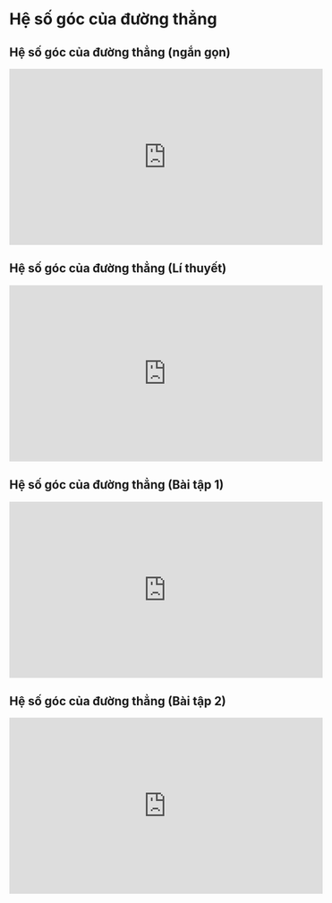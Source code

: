 # Hệ số góc của đường thẳng
## Hệ số góc của đường thẳng (ngắn gọn)
<iframe width="560" height="315" src="https://www.youtube.com/embed/TiLWudbmLc0?si=RUQdsMbasfvIRWMm" title="YouTube video player" frameborder="0" allow="accelerometer; autoplay; clipboard-write; encrypted-media; gyroscope; picture-in-picture; web-share" referrerpolicy="strict-origin-when-cross-origin" allowfullscreen></iframe>

## Hệ số góc của đường thẳng (Lí thuyết)
<iframe width="560" height="315" src="https://www.youtube.com/embed/TiLWudbmLc0?si=S-ZCceRKBOiLgXgq" title="YouTube video player" frameborder="0" allow="accelerometer; autoplay; clipboard-write; encrypted-media; gyroscope; picture-in-picture; web-share" referrerpolicy="strict-origin-when-cross-origin" allowfullscreen></iframe>

## Hệ số góc của đường thẳng (Bài tập 1)
<iframe width="560" height="315" src="https://www.youtube.com/embed/yKwAVHfrvRo?si=lsKWlfw922LLEnHW" title="YouTube video player" frameborder="0" allow="accelerometer; autoplay; clipboard-write; encrypted-media; gyroscope; picture-in-picture; web-share" referrerpolicy="strict-origin-when-cross-origin" allowfullscreen></iframe>

## Hệ số góc của đường thẳng (Bài tập 2)
<iframe width="560" height="315" src="https://www.youtube.com/embed/X9ysRhvNiAg?si=b2OxgCbIYTpW1taM" title="YouTube video player" frameborder="0" allow="accelerometer; autoplay; clipboard-write; encrypted-media; gyroscope; picture-in-picture; web-share" referrerpolicy="strict-origin-when-cross-origin" allowfullscreen></iframe>
